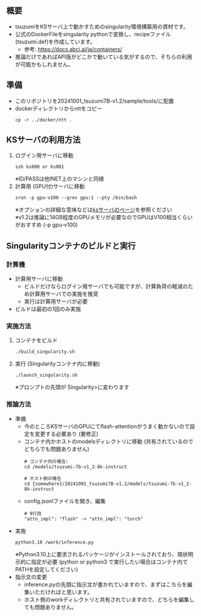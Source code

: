 ## 概要
- tsuzumiをKSサーバ上で動かすためのsingularity環境構築用の資材です。
- 公式のDockerFileをsingularity pythonで変換し、recipeファイル (tsuzumi.def)を作成しています。
  - 参考: https://docs.abci.ai/ja/containers/
- 推論だけであればAPI版がどこかで動いている気がするので、そちらの利用が可能かもしれません。

## 準備
- このリポジトリを20241001_tsuzumi7B-v1.2/sample/tools/に配置
- dockerディレクトリからnttをコピー
  ~~~
  cp -r ../docker/ntt .
  ~~~

## KSサーバの利用方法
1. ログイン用サーバに移動
   ~~~
   ssh ks000 or ks001
   ~~~
   ※ID/PASSは他INET上のマシンと同様
2. 計算用 (GPU付)サーバに移動
   ~~~
   srun -p gpu-v100 --gres gpu:1 --pty /bin/bash
   ~~~
   ※オプションの詳細な意味などは[ksサーバのページ](http://khn-wiki.cslab.kecl.ntt.co.jp/index.php?Slurm)を参照ください  
   ※v1.2は推論に14GB程度のGPUメモリが必要なのでGPUはV100相当くらいがおすすめ (-p gpu-v100)

## Singularityコンテナのビルドと実行
### 計算機
- 計算用サーバに移動
  - ビルドだけならログイン用サーバでも可能ですが、計算負荷の軽減のため計算用サーバでの実施を推奨
  - 実行は計算用サーバが必要
- ビルドは最初の1回のみ実施

### 実施方法
1. コンテナをビルド
   ~~~
   ./build_singularity.sh
   ~~~
2. 実行 (Singularityコンテナ内に移動)
   ~~~
   ./launch_singularity.sh
   ~~~
   ※プロンプトの先頭が Singularity>に変わります

### 推論方法
- 準備
  - 今のところKSサーバのGPUにてflash-attentionがうまく動かないので設定を変更する必要あり (要修正)
  - コンテナ内かホストのmodelsディレクトリに移動 (共有されているのでどちらでも問題ありません)
    ~~~
    # コンテナ内の場合:
    cd /models/tsuzumi-7b-v1_2-8k-instruct

    # ホスト側の場合
    cd {somewhere}/20241001_tsuzumi7B-v1.2/models/tsuzumi-7b-v1_2-8k-instruct
    ~~~
  - config.jsonlファイルを開き、編集
    ~~~
    # 9行目
    "attn_impl": "flash" -> "attn_impl": "torch"
    ~~~
- 実施
  ~~~
  python3.10 /work/inference.py
  ~~~
  ※Python3.10上に要求されるパッケージがインストールされており、現状明示的に指定が必要 (python or python3 で実行したい場合はコンテナ内でPATHを設定してください)
- 指示文の変更
  - inference.pyの先頭に指示文が書かれていますので、まずはこちらを編集いただければと思います。
  - ホスト側のworkディレクトリと共有されていますので、どちらを編集しても問題ありません。
